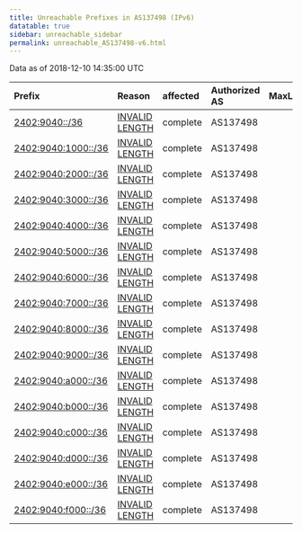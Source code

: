```yaml
---
title: Unreachable Prefixes in AS137498 (IPv6)
datatable: true
sidebar: unreachable_sidebar
permalink: unreachable_AS137498-v6.html
---
```


Data as of 2018-12-10 14:35:00 UTC


<div class="datatable-begin"></div>

| Prefix                                                           | Reason                                                                                                         | affected   | Authorized AS   |   MaxLength | Anchor                                       |   unreachable /48s |
|:-----------------------------------------------------------------|:---------------------------------------------------------------------------------------------------------------|:-----------|:----------------|------------:|:---------------------------------------------|-------------------:|
| [2402:9040::/36](https://stat.ripe.net/2402:9040::/36)           | [INVALID LENGTH](https://rpki-validator.ripe.net/announcement-preview?asn=AS137498&prefix=2402:9040::/36)      | complete   | AS137498        |          32 | [APNIC](unreachable_APNIC_RPKI_Root-v6.html) |               4096 |
| [2402:9040:1000::/36](https://stat.ripe.net/2402:9040:1000::/36) | [INVALID LENGTH](https://rpki-validator.ripe.net/announcement-preview?asn=AS137498&prefix=2402:9040:1000::/36) | complete   | AS137498        |          32 | [APNIC](unreachable_APNIC_RPKI_Root-v6.html) |               4096 |
| [2402:9040:2000::/36](https://stat.ripe.net/2402:9040:2000::/36) | [INVALID LENGTH](https://rpki-validator.ripe.net/announcement-preview?asn=AS137498&prefix=2402:9040:2000::/36) | complete   | AS137498        |          32 | [APNIC](unreachable_APNIC_RPKI_Root-v6.html) |               4096 |
| [2402:9040:3000::/36](https://stat.ripe.net/2402:9040:3000::/36) | [INVALID LENGTH](https://rpki-validator.ripe.net/announcement-preview?asn=AS137498&prefix=2402:9040:3000::/36) | complete   | AS137498        |          32 | [APNIC](unreachable_APNIC_RPKI_Root-v6.html) |               4096 |
| [2402:9040:4000::/36](https://stat.ripe.net/2402:9040:4000::/36) | [INVALID LENGTH](https://rpki-validator.ripe.net/announcement-preview?asn=AS137498&prefix=2402:9040:4000::/36) | complete   | AS137498        |          32 | [APNIC](unreachable_APNIC_RPKI_Root-v6.html) |               4096 |
| [2402:9040:5000::/36](https://stat.ripe.net/2402:9040:5000::/36) | [INVALID LENGTH](https://rpki-validator.ripe.net/announcement-preview?asn=AS137498&prefix=2402:9040:5000::/36) | complete   | AS137498        |          32 | [APNIC](unreachable_APNIC_RPKI_Root-v6.html) |               4096 |
| [2402:9040:6000::/36](https://stat.ripe.net/2402:9040:6000::/36) | [INVALID LENGTH](https://rpki-validator.ripe.net/announcement-preview?asn=AS137498&prefix=2402:9040:6000::/36) | complete   | AS137498        |          32 | [APNIC](unreachable_APNIC_RPKI_Root-v6.html) |               4096 |
| [2402:9040:7000::/36](https://stat.ripe.net/2402:9040:7000::/36) | [INVALID LENGTH](https://rpki-validator.ripe.net/announcement-preview?asn=AS137498&prefix=2402:9040:7000::/36) | complete   | AS137498        |          32 | [APNIC](unreachable_APNIC_RPKI_Root-v6.html) |               4096 |
| [2402:9040:8000::/36](https://stat.ripe.net/2402:9040:8000::/36) | [INVALID LENGTH](https://rpki-validator.ripe.net/announcement-preview?asn=AS137498&prefix=2402:9040:8000::/36) | complete   | AS137498        |          32 | [APNIC](unreachable_APNIC_RPKI_Root-v6.html) |               4096 |
| [2402:9040:9000::/36](https://stat.ripe.net/2402:9040:9000::/36) | [INVALID LENGTH](https://rpki-validator.ripe.net/announcement-preview?asn=AS137498&prefix=2402:9040:9000::/36) | complete   | AS137498        |          32 | [APNIC](unreachable_APNIC_RPKI_Root-v6.html) |               4096 |
| [2402:9040:a000::/36](https://stat.ripe.net/2402:9040:a000::/36) | [INVALID LENGTH](https://rpki-validator.ripe.net/announcement-preview?asn=AS137498&prefix=2402:9040:a000::/36) | complete   | AS137498        |          32 | [APNIC](unreachable_APNIC_RPKI_Root-v6.html) |               4096 |
| [2402:9040:b000::/36](https://stat.ripe.net/2402:9040:b000::/36) | [INVALID LENGTH](https://rpki-validator.ripe.net/announcement-preview?asn=AS137498&prefix=2402:9040:b000::/36) | complete   | AS137498        |          32 | [APNIC](unreachable_APNIC_RPKI_Root-v6.html) |               4096 |
| [2402:9040:c000::/36](https://stat.ripe.net/2402:9040:c000::/36) | [INVALID LENGTH](https://rpki-validator.ripe.net/announcement-preview?asn=AS137498&prefix=2402:9040:c000::/36) | complete   | AS137498        |          32 | [APNIC](unreachable_APNIC_RPKI_Root-v6.html) |               4096 |
| [2402:9040:d000::/36](https://stat.ripe.net/2402:9040:d000::/36) | [INVALID LENGTH](https://rpki-validator.ripe.net/announcement-preview?asn=AS137498&prefix=2402:9040:d000::/36) | complete   | AS137498        |          32 | [APNIC](unreachable_APNIC_RPKI_Root-v6.html) |               4096 |
| [2402:9040:e000::/36](https://stat.ripe.net/2402:9040:e000::/36) | [INVALID LENGTH](https://rpki-validator.ripe.net/announcement-preview?asn=AS137498&prefix=2402:9040:e000::/36) | complete   | AS137498        |          32 | [APNIC](unreachable_APNIC_RPKI_Root-v6.html) |               4096 |
| [2402:9040:f000::/36](https://stat.ripe.net/2402:9040:f000::/36) | [INVALID LENGTH](https://rpki-validator.ripe.net/announcement-preview?asn=AS137498&prefix=2402:9040:f000::/36) | complete   | AS137498        |          32 | [APNIC](unreachable_APNIC_RPKI_Root-v6.html) |               4096 |

<div class="datatable-end"></div>